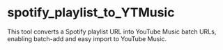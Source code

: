 # spotify_playlist_to_YTMusic
This tool converts a Spotify playlist URL into YouTube Music batch URLs, enabling batch-add and easy import to YouTube Music.
